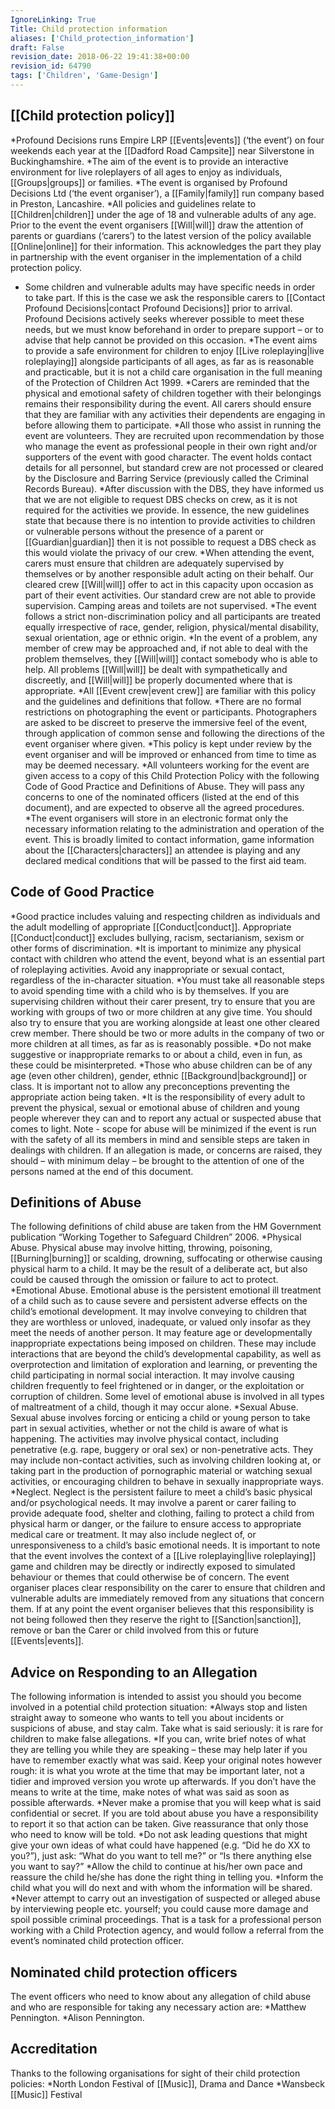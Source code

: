 ```yaml
---
IgnoreLinking: True
Title: Child protection information
aliases: ['Child_protection_information']
draft: False
revision_date: 2018-06-22 19:41:38+00:00
revision_id: 64790
tags: ['Children', 'Game-Design']
---
```


## [[Child protection policy]]
*Profound Decisions runs Empire LRP [[Events|events]] (‘the event’) on four weekends each year at the [[Dadford Road Campsite]] near Silverstone in Buckinghamshire.
*The aim of the event is to provide an interactive environment for live roleplayers of all ages to enjoy as individuals, [[Groups|groups]] or families.
*The event is organised by Profound Decisions Ltd (‘the event organiser’), a [[Family|family]] run company based in Preston, Lancashire.
*All policies and guidelines relate to [[Children|children]] under the age of 18 and vulnerable adults of any age. Prior to the event the event organisers [[Will|will]] draw the attention of parents or guardians (‘carers’) to the latest version of the policy available [[Online|online]] for their information. This acknowledges the part they play in partnership with the event organiser in the implementation of a child protection policy.
* Some children and vulnerable adults may have specific needs in order to take part. If this is the case we ask the responsible carers to [[Contact Profound Decisions|contact Profound Decisions]] prior to arrival. Profound Decisions actively seeks wherever possible to meet these needs, but we must know beforehand in order to prepare support – or to advise that help cannot be provided on this occasion.
*The event aims to provide a safe environment for children to enjoy [[Live roleplaying|live roleplaying]] alongside participants of all ages, as far as is reasonable and practicable, but it is not a child care organisation in the full meaning of the Protection of Children Act 1999.
*Carers are reminded that the physical and emotional safety of children together with their belongings remains their responsibility during the event. All carers should ensure that they are familiar with any activities their dependents are engaging in before allowing them to participate.
*All those who assist in running the event are volunteers. They are recruited upon recommendation by those who manage the event as professional people in their own right and/or supporters of the event with good character. The event holds contact details for all personnel, but standard crew are not processed or cleared by the Disclosure and Barring Service (previously called the Criminal Records Bureau).
*After discussion with the DBS, they have informed us that we are not eligible to request DBS checks on crew, as it is not required for the activities we provide. In essence, the new guidelines state that because there is no intention to provide activities to children or vulnerable persons without the presence of a parent or [[Guardian|guardian]] then it is not possible to request a DBS check as this would violate the privacy of our crew.
*When attending the event, carers must ensure that children are adequately supervised by themselves or by another responsible adult acting on their behalf. Our cleared crew [[Will|will]] offer to act in this capacity upon occasion as part of their event activities. Our standard crew are not able to provide supervision. Camping areas and toilets are not supervised.
*The event follows a strict non-discrimination policy and all participants are treated equally irrespective of race, gender, religion, physical/mental disability, sexual orientation, age or ethnic origin.
*In the event of a problem, any member of crew may be approached and, if not able to deal with the problem themselves, they [[Will|will]] contact somebody who is able to help. All problems [[Will|will]] be dealt with sympathetically and discreetly, and [[Will|will]] be properly documented where that is appropriate.
*All [[Event crew|event crew]] are familiar with this policy and the guidelines and definitions that follow.
*There are no formal restrictions on photographing the event or participants. Photographers are asked to be discreet to preserve the immersive feel of the event, through application of common sense and following the directions of the event organiser where given.
*This policy is kept under review by the event organiser and will be improved or enhanced from time to time as may be deemed necessary.
*All volunteers working for the event are given access to a copy of this Child Protection Policy with the following Code of Good Practice and Definitions of Abuse. They will pass any concerns to one of the nominated officers (listed at the end of this document), and are expected to observe all the agreed procedures.
*The event organisers will store in an electronic format only the necessary information relating to the administration and operation of the event. This is broadly limited to contact information, game information about the [[Characters|characters]] an attendee is playing and any declared medical conditions that will be passed to the first aid team.
## Code of Good Practice
*Good practice includes valuing and respecting children as individuals and the adult modelling of appropriate [[Conduct|conduct]]. Appropriate [[Conduct|conduct]] excludes bullying, racism, sectarianism, sexism or other forms of discrimination.
*It is important to minimize any physical contact with children who attend the event, beyond what is an essential part of roleplaying activities. Avoid any inappropriate or sexual contact, regardless of the in-character situation.
*You must take all reasonable steps to avoid spending time with a child who is by themselves. If you are supervising children without their carer present, try to ensure that you are working with groups of two or more children at any give time. You should also try to ensure that you are working alongside at least one other cleared crew member. There should be two or more adults in the company of two or more children at all times, as far as is reasonably possible.
*Do not make suggestive or inappropriate remarks to or about a child, even in fun, as these could be misinterpreted.
*Those who abuse children can be of any age (even other children), gender, ethnic [[Background|background]] or class. It is important not to allow any preconceptions preventing the appropriate action being taken.
*It is the responsibility of every adult to prevent the physical, sexual or emotional abuse of children and young people wherever they can and to report any actual or suspected abuse that comes to light.
Note - scope for abuse will be minimized if the event is run with the safety of all its members in mind and sensible steps are taken in dealings with children. If an allegation is made, or concerns are raised, they should – with minimum delay – be brought to the attention of one of the persons named at the end of this document.
## Definitions of Abuse
The following definitions of child abuse are taken from the HM Government publication “Working Together to Safeguard Children” 2006.
*Physical Abuse. Physical abuse may involve hitting, throwing, poisoning, [[Burning|burning]] or scalding, drowning, suffocating or otherwise causing physical harm to a child. It may be the result of a deliberate act, but also could be caused through the omission or failure to act to protect.
*Emotional Abuse. Emotional abuse is the persistent emotional ill treatment of a child such as to cause severe and persistent adverse effects on the child’s emotional development. It may involve conveying to children that they are worthless or unloved, inadequate, or valued only insofar as they meet the needs of another person. It may feature age or developmentally inappropriate expectations being imposed on children. These may include interactions that are beyond the child’s developmental capability, as well as overprotection and limitation of exploration and learning, or preventing the child participating in normal social interaction. It may involve causing children frequently to feel frightened or in danger, or the exploitation or corruption of children. Some level of emotional abuse is involved in all types of maltreatment of a child, though it may occur alone.
*Sexual Abuse. Sexual abuse involves forcing or enticing a child or young person to take part in sexual activities, whether or not the child is aware of what is happening. The activities may involve physical contact, including penetrative (e.g. rape, buggery or oral sex) or non-penetrative acts. They may include non-contact activities, such as involving children looking at, or taking part in the production of pornographic material or watching sexual activities, or encouraging children to behave in sexually inappropriate ways.
*Neglect. Neglect is the persistent failure to meet a child’s basic physical and/or psychological needs. It may involve a parent or carer failing to provide adequate food, shelter and clothing, failing to protect a child from physical harm or danger, or the failure to ensure access to appropriate medical care or treatment. It may also include neglect of, or unresponsiveness to a child’s basic emotional needs.
It is important to note that the event involves the context of a [[Live roleplaying|live roleplaying]] game and children may be directly or indirectly exposed to simulated behaviour or themes that could otherwise be of concern. The event organiser places clear responsibility on the carer to ensure that children and vulnerable adults are immediately removed from any situations that concern them. If at any point the event organiser believes that this responsibility is not being followed then they reserve the right to [[Sanction|sanction]], remove or ban the Carer or child involved from this or future [[Events|events]].
## Advice on Responding to an Allegation
The following information is intended to assist you should you become involved in a potential child protection situation:
*Always stop and listen straight away to someone who wants to tell you about incidents or suspicions of abuse, and stay calm. Take what is said seriously: it is rare for children to make false allegations.
*If you can, write brief notes of what they are telling you while they are speaking – these may help later if you have to remember exactly what was said. Keep your original notes however rough: it is what you wrote at the time that may be important later, not a tidier and improved version you wrote up afterwards. If you don’t have the means to write at the time, make notes of what was said as soon as possible afterwards.
*Never make a promise that you will keep what is said confidential or secret. If you are told about abuse you have a responsibility to report it so that action can be taken. Give reassurance that only those who need to know will be told.
*Do not ask leading questions that might give your own ideas of what could have happened (e.g. “Did he do XX to you?”), just ask: “What do you want to tell me?” or “Is there anything else you want to say?”
*Allow the child to continue at his/her own pace and reassure the child he/she has done the right thing in telling you.
*Inform the child what you will do next and with whom the information will be shared.
*Never attempt to carry out an investigation of suspected or alleged abuse by interviewing people etc. yourself; you could cause more damage and spoil possible criminal proceedings. That is a task for a professional person working with a Child Protection agency, and would follow a referral from the event’s nominated child protection officer.
## Nominated child protection officers
The event officers who need to know about any allegation of child abuse and who are responsible for taking any necessary action are:
*Matthew Pennington.
*Alison Pennington.
## Accreditation
Thanks to the following organisations for sight of their child protection policies:
*North London Festival of [[Music]], Drama and Dance
*Wansbeck [[Music]] Festival